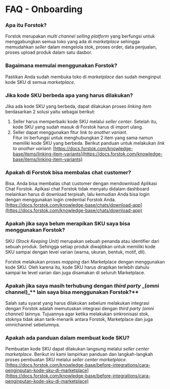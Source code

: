 # FAQ - Onboarding

### Apa itu Forstok?

Forstok merupakan _multi channel selling platform_ yang berfungsi untuk menggabungkan semua toko yang ada di _marketplace_ sehingga memudahkan _seller_ dalam mengelola stok, proses order, data penjualan, proses upload produk dalam satu dasbor.

### Bagaimana memulai menggunakan Forstok?

Pastikan Anda sudah membuka toko di _marketplace_ dan sudah menginput kode SKU di semua _marketplace_.

### Jika kode SKU berbeda apa yang harus dilakukan?

Jika ada kode SKU yang berbeda, dapat dilakukan proses _linking item_ berdasarkan 2 solusi yaitu sebagai berikut:&#x20;

1. Seller harus memperbaiki kode SKU melalui _seller center_. Setelah itu, kode SKU yang sudah masuk di Forstok harus di import ulang.
2. Seller dapat menggunakan fitur _link to another variant_.\
   Fitur ini berfungsi untuk menghubungkan 2 item yang sama namun memiliki kode SKU yang berbeda. Berikut panduan untuk melakukan _link to another variant_: [https://docs.forstok.com/knowledge-base/items/linking-item-variants](https://docs.forstok.com/knowledge-base/items/linking-item-variants)

### Apakah di Forstok bisa membalas chat customer?

Bisa. Anda bisa membalas chat customer dengan mendownload Aplikasi Chat Forstok. Aplkasi chat Forstok tidak menyatu didalam dashboard melainkan harus di download terpisah, lalu kemudian Anda bisa login dengan menggunakan login credential Forstok Anda.\
[https://docs.forstok.com/knowledge-base/chats/download-app](https://docs.forstok.com/knowledge-base/chats/download-app)

### **Apakah jika saya belum merapikan SKU saya bisa menggunakan Forstok?**

SKU _(Stock Keeping Unit)_ merupakan sebuah penanda atau identifier dari sebuah produk. Sehingga setiap produk diwajibkan untuk memiliki kode SKU sampai dengan level varian (warna, ukuran, bentuk, motif, dll).

Forstok melakukan proses _mapping_ dari Marketplace dengan menggunakan kode SKU. Oleh karena itu, kode SKU harus dirapikan terlebih dahulu sampai ke level varian dan juga disamakan di seluruh Marketplace.

### **Apakah jika saya masih terhubung dengan **_**third party**_**  **_**(omni channel)**_** lain saya bisa menggunakan Forstok?**

Salah satu syarat yang harus dilakukan sebelum melakukan integrasi dengan Forstok adalah memutuskan integrasi dengan _third party (omni channel)_ lainnya. Tujuannya agar ketika melakukan sinkronisasi stok, stoknya tidak akan tarik-menarik antara Forstok, Marketplace dan juga omnichannel sebelumnya.

### **Apakah ada panduan dalam membuat kode SKU?**

Pembuatan kode SKU dapat dilakukan langsung melalui _seller center marketplace_. Berikut ini kami lampirkan panduan dan langkah-langkah proses pembuatan SKU melalui _seller center marketplace_.\
[https://docs.forstok.com/knowledge-base/before-integrations/cara-penginputan-kode-sku-di-marketplace](https://docs.forstok.com/knowledge-base/before-integrations/cara-penginputan-kode-sku-di-marketplace)


